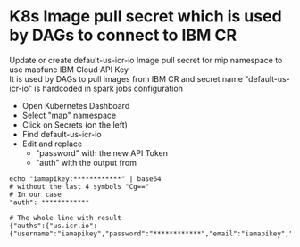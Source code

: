 # K8s Image pull secret which is used by DAGs to connect to IBM CR

Update or create default-us-icr-io Image pull secret for mip namespace to use mapfunc IBM Cloud API Key \
It is used by DAGs to pull images from IBM CR and secret name "default-us-icr-io" is hardcoded in spark jobs configuration

- Open Kubernetes Dashboard
- Select "map" namespace
- Click on Secrets (on the left)
- Find default-us-icr-io
- Edit and replace
  - "password" with the new API Token
  - "auth" with the output from 
```
echo "iamapikey:************" | base64
# without the last 4 symbols "Cg=="
# In our case 
"auth": ************

# The whole line with result
{"auths":{"us.icr.io":{"username":"iamapikey","password":"************","email":"iamapikey","auth":"************"}}}
```